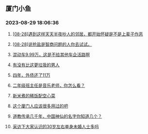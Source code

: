 ## 厦门小鱼 
### 2023-08-29 18:06:36

1. [[08-28]遇到这样天天半夜吵人的邻居，都开始怀疑是不是上辈子作恶](http://bbs.xmfish.com/read-htm-tid-18062094.html)

2. [[08-28]说抢盐是智商问题的人你去试试。](http://bbs.xmfish.com/read-htm-tid-18062225.html)

3. [混动车9.99万，这是不给其他车企活路啊](http://bbs.xmfish.com/read-htm-tid-18062132.html)

4. [有没有比这更垃圾的男人](http://bbs.xmfish.com/read-htm-tid-18062503.html)

5. [四年，外债还了11万](http://bbs.xmfish.com/read-htm-tid-18062295.html)

6. [二年级班主任是音乐老师，你怎么看？](http://bbs.xmfish.com/read-htm-tid-18062316.html)

7. [新米煮的稀饭配空心菜](http://bbs.xmfish.com/read-htm-tid-18062120.html)

8. [这个厦门人应该很多用过的吧](http://bbs.xmfish.com/read-htm-tid-18062178.html)

9. [道教传承几千年，中国神仙的名字你知道几个？](http://bbs.xmfish.com/read-htm-tid-18062144.html)

10. [采访下大家认识的30岁左右单身未婚人士多吗](http://bbs.xmfish.com/read-htm-tid-18062163.html)

